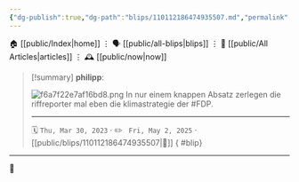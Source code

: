 ```yaml
---
{"dg-publish":true,"dg-path":"blips/110112186474935507.md","permalink":"/blips/110112186474935507/","title":"philipp on mastodon @ 2023-03-30"}
---
```



<div class="transclusion internal-embed is-loaded"><div class="markdown-embed">




🏠 [[public/Index\|home]]  ⋮ 🗣️ [[public/all-blips\|blips]] ⋮  📝 [[public/All Articles\|articles]]  ⋮ 🕰️ [[public/now\|now]]


</div></div>


> [!summary] **philipp**:
>
> ![f6a7f22e7af16bd8.png](/img/user/attachments/f6a7f22e7af16bd8.png)
> In nur einem knappen Absatz zerlegen die riffreporter mal eben die klimastrategie der #FDP.
> - - -
>
> 🗓️ <code>Thu, Mar 30, 2023</code>  · ✏️ <code> Fri, May 2, 2025</code>  · [[public/blips/110112186474935507\|🔗]]
{ #blip}


- - -

 👾
